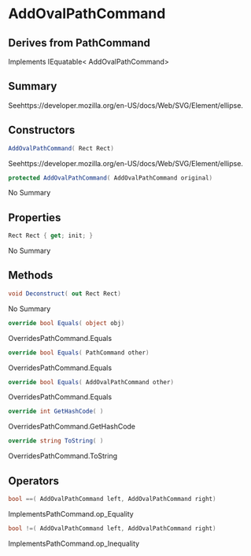 # AddOvalPathCommand

## Derives from PathCommand
Implements IEquatable< AddOvalPathCommand>

## Summary

Seehttps://developer.mozilla.org/en-US/docs/Web/SVG/Element/ellipse.
## Constructors

```c#
AddOvalPathCommand( Rect Rect) 
```
Seehttps://developer.mozilla.org/en-US/docs/Web/SVG/Element/ellipse.
```c#
protected AddOvalPathCommand( AddOvalPathCommand original) 
```
No Summary
## Properties

```c#
Rect Rect { get; init; } 
```
No Summary
## Methods

```c#
void Deconstruct( out Rect Rect) 
```
No Summary
```c#
override bool Equals( object obj) 
```
OverridesPathCommand.Equals
```c#
override bool Equals( PathCommand other) 
```
OverridesPathCommand.Equals
```c#
override bool Equals( AddOvalPathCommand other) 
```
OverridesPathCommand.Equals
```c#
override int GetHashCode( ) 
```
OverridesPathCommand.GetHashCode
```c#
override string ToString( ) 
```
OverridesPathCommand.ToString
## Operators

```c#
bool ==( AddOvalPathCommand left, AddOvalPathCommand right) 
```
ImplementsPathCommand.op_Equality
```c#
bool !=( AddOvalPathCommand left, AddOvalPathCommand right) 
```
ImplementsPathCommand.op_Inequality
